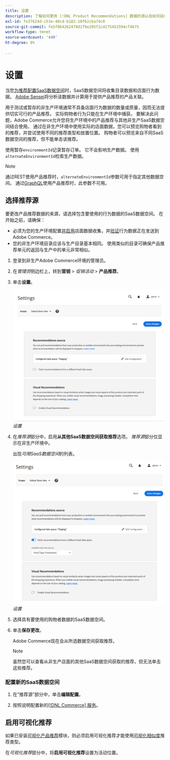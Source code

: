 ```yaml
---
title: 设置
description: 了解如何更改 [!DNL Product Recommendations] 数据的源以及如何启用可视化推荐。
exl-id: fe37624d-c53e-40cd-b182-10f62cba74c0
source-git-commit: fe5f864262478d1f9e205f2cd275452594cf4675
workflow-type: tm+mt
source-wordcount: '449'
ht-degree: 0%

---
```


# 设置

当您[为推荐配置SaaS数据空间](../landing/saas.md#saas-configuration)时，SaaS数据空间将收集目录数据和店面行为数据。 [Adobe Sensei](https://www.adobe.com/sensei.html)将分析该数据并计算用于提供产品推荐的产品关联。

用于测试或暂存的非生产环境通常不具备店面行为数据的数量或质量，因而无法提供切实可行的产品推荐。 实际购物者行为只能在生产环境中捕获。 要解决此问题，Adobe Commerce允许您将生产环境中的产品推荐与其他非生产SaaS数据空间结合使用。 通过在非生产环境中使用实际的店面数据，您可以预览购物者看到的推荐，并尝试使用不同的推荐类型和放置位置。 购物者可以预览来自不同SaaS数据空间的推荐，但不能单击该推荐。

使用暂存`environmentId`记录暂存订单。 它不会影响生产数据。 使用`alternateEnvironmentId`检索生产数据。

>[!NOTE]
>
>通过REST使用产品推荐时，`alternateEnvironmentId`参数可用于指定其他数据空间。 通过[GraphQL](https://developer.adobe.com/commerce/webapi/graphql/schema/product-recommendations/queries/recommendations/)使用产品推荐时，此参数不可用。

## 选择推荐源

要更改产品推荐数据的来源，请选择包含要使用的行为数据的SaaS数据空间。 在开始之前，请确保：

- 必须为您的生产环境配置[并启用](install-configure.md)店面数据收集，并[验证](verify.md)行为数据正在发送到Adobe Commerce。
- 您的非生产环境目录应该与生产目录基本相同。 使用类似的目录可确保产品推荐单元的返回与生产中的单元非常相似。

1. 登录到非生产Adobe Commerce环境的管理员。

1. 在&#x200B;_管理员_&#x200B;侧边栏上，转到&#x200B;**营销** > _促销活动_ > **产品推荐**。

1. 单击&#x200B;**设置**。

   ![产品推荐设置](assets/settings.png)
   _设置_

1. 在&#x200B;_推荐源_&#x200B;部分中，启用&#x200B;**从其他SaaS数据空间获取推荐**&#x200B;选项。 _推荐源_&#x200B;部分仅显示在非生产环境中。

   出现&#x200B;_可用SaaS数据空间_&#x200B;的列表。

   ![产品推荐设置](assets/settings-select-saas.png)
   _设置_

1. 选择具有要使用的购物者数据的SaaS数据空间。

1. 单击&#x200B;**保存更改**。

   Adobe Commerce现在会从所选数据空间获取推荐。

   >[!NOTE]
   >
   > 虽然您可以查看从非生产店面的其他SaaS数据空间获取的推荐，但无法单击这些推荐。

### 配置新的SaaS数据空间

1. 在“推荐源”部分中，单击&#x200B;**编辑配置**。

1. 按照说明配置新的[[!DNL Commerce] 服务](/help/landing/saas.md)。

## 启用可视化推荐

如果已安装[可视化产品推荐](install-configure.md)模块，则必须启用可视化推荐才能使用[可视化相似度](type.md#visualsim)推荐类型。

在&#x200B;_可视化推荐_&#x200B;部分中，将&#x200B;**启用可视化推荐**&#x200B;设置为活动位置。
